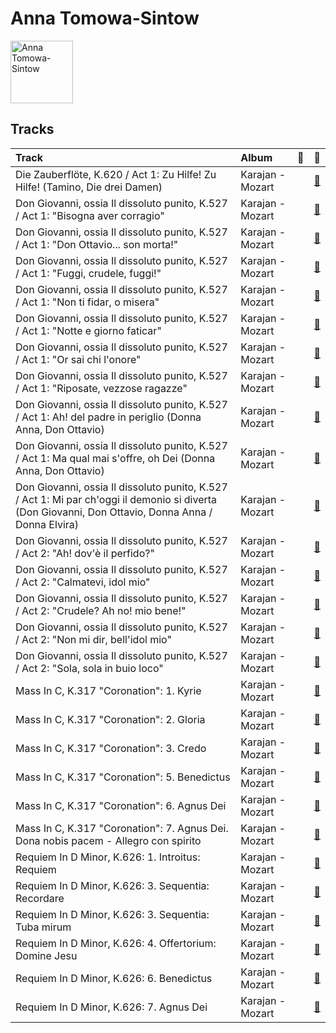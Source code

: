 
# Anna Tomowa-Sintow


<img src="https://i.scdn.co/image/3a82b1bfa9beaa82deb0b380a94cb6dc197ee073" alt="Anna Tomowa-Sintow" width="100" />

## Tracks

| Track                                                                                                                                               | Album            | 💚   | 🔗                                                          |
|:----------------------------------------------------------------------------------------------------------------------------------------------------|:-----------------|:----|:-----------------------------------------------------------|
| Die Zauberflöte, K.620 / Act 1: Zu Hilfe! Zu Hilfe! (Tamino, Die drei Damen)                                                                        | Karajan - Mozart |     | [🔗](https://open.spotify.com/track/3dFThyBhorrpp8sOOUIS0o) |
| Don Giovanni, ossia Il dissoluto punito, K.527 / Act 1: "Bisogna aver corragio"                                                                     | Karajan - Mozart |     | [🔗](https://open.spotify.com/track/31csdMBGRWBv8B4d4MPoPH) |
| Don Giovanni, ossia Il dissoluto punito, K.527 / Act 1: "Don Ottavio... son morta!"                                                                 | Karajan - Mozart |     | [🔗](https://open.spotify.com/track/4kAXstz4cmK8ASkIaTHKm2) |
| Don Giovanni, ossia Il dissoluto punito, K.527 / Act 1: "Fuggi, crudele, fuggi!"                                                                    | Karajan - Mozart |     | [🔗](https://open.spotify.com/track/5DqayrA1pCT6n9iFHZJGdB) |
| Don Giovanni, ossia Il dissoluto punito, K.527 / Act 1: "Non ti fidar, o misera"                                                                    | Karajan - Mozart |     | [🔗](https://open.spotify.com/track/7ij54Q1wTm0QBH2Iuyuzcp) |
| Don Giovanni, ossia Il dissoluto punito, K.527 / Act 1: "Notte e giorno faticar"                                                                    | Karajan - Mozart |     | [🔗](https://open.spotify.com/track/1cFff138r42LX3EtM5RTAB) |
| Don Giovanni, ossia Il dissoluto punito, K.527 / Act 1: "Or sai chi l'onore"                                                                        | Karajan - Mozart |     | [🔗](https://open.spotify.com/track/1wrnguHPHjnAY38Pr8fSU6) |
| Don Giovanni, ossia Il dissoluto punito, K.527 / Act 1: "Riposate, vezzose ragazze"                                                                 | Karajan - Mozart |     | [🔗](https://open.spotify.com/track/6Sohzola6cS3cfuyInhKMT) |
| Don Giovanni, ossia Il dissoluto punito, K.527 / Act 1: Ah! del padre in periglio (Donna Anna, Don Ottavio)                                         | Karajan - Mozart |     | [🔗](https://open.spotify.com/track/0Dj578Jng8MbVId0HVWdPy) |
| Don Giovanni, ossia Il dissoluto punito, K.527 / Act 1: Ma qual mai s'offre, oh Dei (Donna Anna, Don Ottavio)                                       | Karajan - Mozart |     | [🔗](https://open.spotify.com/track/2pqDFtILvrLMLHdmrE7mV4) |
| Don Giovanni, ossia Il dissoluto punito, K.527 / Act 1: Mi par ch'oggi il demonio si diverta (Don Giovanni, Don Ottavio, Donna Anna / Donna Elvira) | Karajan - Mozart |     | [🔗](https://open.spotify.com/track/71gH1GB6MkzR7OO9WMNthx) |
| Don Giovanni, ossia Il dissoluto punito, K.527 / Act 2: "Ah! dov'è il perfido?"                                                                     | Karajan - Mozart |     | [🔗](https://open.spotify.com/track/0ylE9InBHTAKJiMqbKfgfl) |
| Don Giovanni, ossia Il dissoluto punito, K.527 / Act 2: "Calmatevi, idol mio"                                                                       | Karajan - Mozart |     | [🔗](https://open.spotify.com/track/5LapbQvesBKJLgCE2cbCmT) |
| Don Giovanni, ossia Il dissoluto punito, K.527 / Act 2: "Crudele? Ah no! mio bene!"                                                                 | Karajan - Mozart |     | [🔗](https://open.spotify.com/track/0oqb8SQeLtSOK0dzgYNghL) |
| Don Giovanni, ossia Il dissoluto punito, K.527 / Act 2: "Non mi dir, bell'idol mio"                                                                 | Karajan - Mozart |     | [🔗](https://open.spotify.com/track/3ZIzG2qSzOkxYLtHzzwlxC) |
| Don Giovanni, ossia Il dissoluto punito, K.527 / Act 2: "Sola, sola in buio loco"                                                                   | Karajan - Mozart |     | [🔗](https://open.spotify.com/track/3yRhW1f9cuDzfIl8tJK0S9) |
| Mass In C, K.317 "Coronation": 1. Kyrie                                                                                                             | Karajan - Mozart |     | [🔗](https://open.spotify.com/track/5ivFGeKeO5ZSrVoikc5voY) |
| Mass In C, K.317 "Coronation": 2. Gloria                                                                                                            | Karajan - Mozart |     | [🔗](https://open.spotify.com/track/0nN6oNjnxZ9yUfNP3Vq5VY) |
| Mass In C, K.317 "Coronation": 3. Credo                                                                                                             | Karajan - Mozart |     | [🔗](https://open.spotify.com/track/5uKnES1SXvjJ4VYhM3Dd7e) |
| Mass In C, K.317 "Coronation": 5. Benedictus                                                                                                        | Karajan - Mozart |     | [🔗](https://open.spotify.com/track/5d2wRoIv8FGQ0Mg1gOJfym) |
| Mass In C, K.317 "Coronation": 6. Agnus Dei                                                                                                         | Karajan - Mozart |     | [🔗](https://open.spotify.com/track/7H5bLvHnZaQRrDZVFgT5lm) |
| Mass In C, K.317 "Coronation": 7. Agnus Dei. Dona nobis pacem - Allegro con spirito                                                                 | Karajan - Mozart |     | [🔗](https://open.spotify.com/track/5xoJs5tSHWZ0u8Y3GkRvem) |
| Requiem In D Minor, K.626: 1. Introitus: Requiem                                                                                                    | Karajan - Mozart |     | [🔗](https://open.spotify.com/track/3zsSvh8Pu3TiuXn5YdhZqz) |
| Requiem In D Minor, K.626: 3. Sequentia: Recordare                                                                                                  | Karajan - Mozart |     | [🔗](https://open.spotify.com/track/08FShoZ7Nc5LsBv3W9oQK0) |
| Requiem In D Minor, K.626: 3. Sequentia: Tuba mirum                                                                                                 | Karajan - Mozart |     | [🔗](https://open.spotify.com/track/5xItkHeimSWCAWwh6WvV86) |
| Requiem In D Minor, K.626: 4. Offertorium: Domine Jesu                                                                                              | Karajan - Mozart |     | [🔗](https://open.spotify.com/track/7rFbjvOVAjimxhIMVVatF6) |
| Requiem In D Minor, K.626: 6. Benedictus                                                                                                            | Karajan - Mozart |     | [🔗](https://open.spotify.com/track/0HFIawlgXNMh01tMP3rur4) |
| Requiem In D Minor, K.626: 7. Agnus Dei                                                                                                             | Karajan - Mozart |     | [🔗](https://open.spotify.com/track/0vRfuLHzBWqWnylAnifquI) |